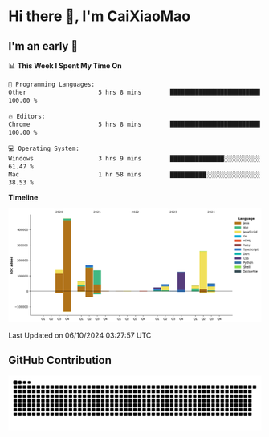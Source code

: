 # Hi there 👋, I'm CaiXiaoMao

## I'm an early 🐤
<!--START_SECTION:waka-->
📊 **This Week I Spent My Time On** 

```text
💬 Programming Languages: 
Other                    5 hrs 8 mins        █████████████████████████   100.00 % 

🔥 Editors: 
Chrome                   5 hrs 8 mins        █████████████████████████   100.00 % 

💻 Operating System: 
Windows                  3 hrs 9 mins        ███████████████░░░░░░░░░░   61.47 % 
Mac                      1 hr 58 mins        ██████████░░░░░░░░░░░░░░░   38.53 % 
```

**Timeline**

![Lines of Code chart](https://raw.githubusercontent.com/caixiaomao/caixiaomao/main/assets/bar_graph.png)


 Last Updated on 06/10/2024 03:27:57 UTC
<!--END_SECTION:waka-->

## GitHub Contribution
<picture>
  <source media="(prefers-color-scheme: dark)" srcset="/dist/snake/github-contribution-grid-snake-dark.svg" />
  <source media="(prefers-color-scheme: light)" srcset="/dist/snake/github-contribution-grid-snake.svg" />
  <img alt="github contribution grid snake animation" src="/dist/snake/github-contribution-grid-snake.svg" />
</picture>
